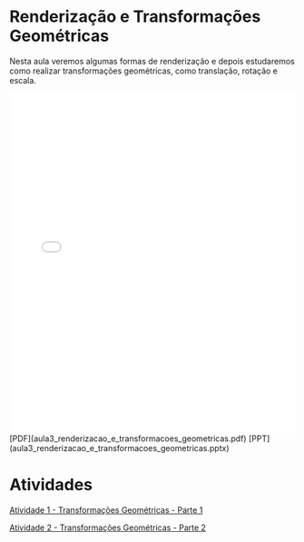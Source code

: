 # Renderização e Transformações Geométricas

Nesta aula veremos algumas formas de renderização e depois estudaremos como realizar transformações geométricas, como translação, rotação e escala.

<embed height="600" src="aula3_renderizacao_e_transformacoes_geometricas.pdf" type="application/pdf" width="100%">
[PDF](aula3_renderizacao_e_transformacoes_geometricas.pdf)
[PPT](aula3_renderizacao_e_transformacoes_geometricas.pptx)

# Atividades

[Atividade 1 - Transformações Geométricas - Parte 1](atividade_transformacoes_geometricas_Parte1.ipynb)

[Atividade 2 - Transformações Geométricas - Parte 2](atividade_transformacoes_geometricas_Parte2.ipynb)

